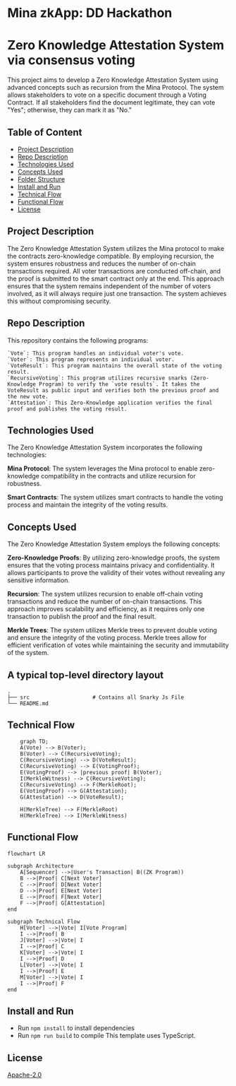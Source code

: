 # Mina zkApp: DD Hackathon

# Zero Knowledge Attestation System via consensus voting
This project aims to develop a Zero Knowledge Attestation System using advanced concepts such as recursion from the Mina Protocol. The system allows stakeholders to vote on a specific document through a Voting Contract. If all stakeholders find the document legitimate, they can vote "Yes"; otherwise, they can mark it as "No."

## Table of Content
- [Project Description](#project-description)
- [Repo Description](#repo-description)
- [Technologies Used](#technologies-used)
- [Concepts Used](#concepts-used)
- [Folder Structure](#a-typical-top-level-directory-layout)
- [Install and Run](#install-and-run)
- [Technical Flow](#technical-flow)
- [Functional Flow](#functional-flow)
- [License](#license)



## Project Description
The Zero Knowledge Attestation System utilizes the Mina protocol to make the contracts zero-knowledge compatible. By employing recursion, the system ensures robustness and reduces the number of on-chain transactions required. All voter transactions are conducted off-chain, and the proof is submitted to the smart contract only at the end. This approach ensures that the system remains independent of the number of voters involved, as it will always require just one transaction. The system achieves this without compromising security.

## Repo Description
This repository contains the following programs:
```
`Vote`: This program handles an individual voter's vote.
`Voter`: This program represents an individual voter.
`VoteResult`: This program maintains the overall state of the voting result.
`RecursiveVoting`: This program utilizes recursive snarks (Zero-Knowledge Program) to verify the `vote results`. It takes the VoteResult as public input and verifies both the previous proof and the new vote.
`Attestation`: This Zero-Knowledge application verifies the final proof and publishes the voting result.
```
## Technologies Used 
The Zero Knowledge Attestation System incorporates the following technologies:

**Mina Protocol**: The system leverages the Mina protocol to enable zero-knowledge compatibility in the contracts and utilize recursion for robustness.

**Smart Contracts**: The system utilizes smart contracts to handle the voting process and maintain the integrity of the voting results.

## Concepts Used
The Zero Knowledge Attestation System employs the following concepts:

**Zero-Knowledge Proofs**: By utilizing zero-knowledge proofs, the system ensures that the voting process maintains privacy and confidentiality. It allows participants to prove the validity of their votes without revealing any sensitive information.

**Recursion**: The system utilizes recursion to enable off-chain voting transactions and reduce the number of on-chain transactions. This approach improves scalability and efficiency, as it requires only one transaction to publish the proof and the final result.

**Merkle Trees**: The system utilizes Merkle trees to prevent double voting and ensure the integrity of the voting process. Merkle trees allow for efficient verification of votes while maintaining the security and immutability of the system.

## A typical top-level directory layout
    .
    ├── src                    # Contains all Snarky Js File
    └── README.md

## Technical Flow

```mermaid
    graph TD;
    A(Vote) --> B(Voter);
    B(Voter) --> C(RecursiveVoting);
    C(RecursiveVoting) --> D(VoteResult);
    C(RecursiveVoting) --> E(VotingProof);
    E(VotingProof) --> |previous proof| B(Voter);
    I(MerkleWitness) --> C(RecursiveVoting);
    C(RecursiveVoting) --> F(MerkleRoot);
    E(VotingProof) --> G(Attestation);
    G(Attestation) --> D(VoteResult);

    H(MerkleTree) --> F(MerkleRoot)
    H(MerkleTree) --> I(MerkleWitness)
```

## Functional Flow

```mermaid
flowchart LR

subgraph Architecture
    A[Sequencer] -->|User's Transaction| B((ZK Program))
    B -->|Proof| C[Next Voter]
    C -->|Proof| D[Next Voter]
    D -->|Proof| E[Next Voter]
    E -->|Proof| F[Next Voter]
    F -->|Proof| G[Attestation]
end

subgraph Technical Flow
    H[Voter] -->|Vote| I[Vote Program]
    I -->|Proof| B
    J[Voter] -->|Vote| I
    I -->|Proof| C
    K[Voter] -->|Vote| I
    I -->|Proof| D
    L[Voter] -->|Vote| I
    I -->|Proof| E
    M[Voter] -->|Vote| I
    I -->|Proof| F
end
```



## Install and Run

- Run `npm install` to install dependencies
- Run `npm run build` to compile
This template uses TypeScript.


## License

[Apache-2.0](LICENSE)

